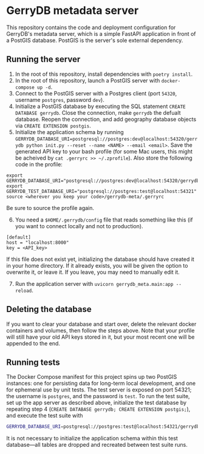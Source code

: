 # GerryDB metadata server

This repository contains the code and deployment configuration for GerryDB's metadata server, which is a simple FastAPI application in front of a PostGIS database. PostGIS is the server's sole external dependency.

## Running the server
1. In the root of this repository, install dependencies with `poetry install`.
2. In the root of this repository, launch a PostGIS server with `docker-compose up -d`.
3. Connect to the PostGIS server with a Postgres client (port `54320`, username `postgres`, password `dev`).
4. Initialize a PostGIS database by executing the SQL statement `CREATE DATABASE gerrydb`. Close the connection, make `gerrydb` the defualt database. Reopen the connection, and add geography database objects via `CREATE EXTENSION postgis`.
5. Initialize the application schema by running `GERRYDB_DATABASE_URI=postgresql://postgres:dev@localhost:54320/gerrydb python init.py --reset --name <NAME> --email <email>`. Save the generated API key to your bash profile (for some Mac users, this might be acheived by `cat .gerryrc >> ~/.zprofile`). Also store the following code in the profile: 
```
export GERRYDB_DATABASE_URI="postgresql://postgres:dev@localhost:54320/gerrydb"
export GERRYDB_TEST_DATABASE_URI="postgresql://postgres:test@localhost:54321"
source <wherever you keep your code>/gerrydb-meta/.gerryrc
```
Be sure to source the profile again.

6. You need a `$HOME/.gerrydb/config` file that reads something like this (if you want to connect locally
and not to production). 
```
[default]
host = "localhost:8000"
key = <API_key>
```
If this file does not exist yet, initializing the database should have created it in your home directory. 
If it already exists, you will be given the option to overwrite it, or leave it.
If you leave, you may need to manually edit it.

7. Run the application server with `uvicorn gerrydb_meta.main:app --reload`.

## Deleting the database
If you want to clear your database and start over, delete the relevant docker containers and volumes, then follow the steps above.
Note that your profile will still have your old API keys stored in it, but your most recent one
will be appended to the end.

## Running tests
The Docker Compose manifest for this project spins up two PostGIS instances: one for persisting data for long-term local development, and one for ephemeral use by unit tests. The test server is exposed on port 54321; the username is `postgres`, and the password is `test`. To run the test suite, set up the app server as described above, initialize the test database by repeating step 4 (`CREATE DATABASE gerrydb; CREATE EXTENSION postgis;`), and execute the test suite with
```sh
GERRYDB_DATABASE_URI=postgresql://postgres:test@localhost:54321/gerrydb python -m pytest
```

It is not necessary to initialize the application schema within this test database—all tables are dropped and recreated between test suite runs.
